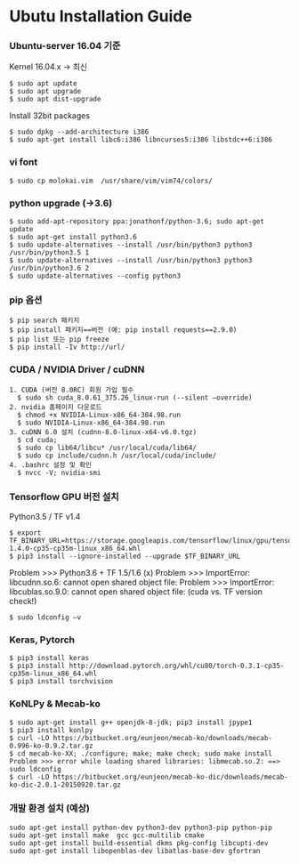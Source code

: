 # Ubutu Installation Guide 

### Ubuntu-server 16.04 기준
Kernel 16.04.x -> 최신
```
$ sudo apt update
$ sudo apt upgrade
$ sudo apt dist-upgrade
```
Install 32bit packages 
```
$ sudo dpkg --add-architecture i386
$ sudo apt-get install libc6:i386 libncurses5:i386 libstdc++6:i386
```
### vi font 
```
$ sudo cp molokai.vim  /usr/share/vim/vim74/colors/
```
### python upgrade (->3.6)
```
$ sudo add-apt-repository ppa:jonathonf/python-3.6; sudo apt-get update
$ sudo apt-get install python3.6
$ sudo update-alternatives --install /usr/bin/python3 python3 /usr/bin/python3.5 1
$ sudo update-alternatives --install /usr/bin/python3 python3 /usr/bin/python3.6 2
$ sudo update-alternatives --config python3
```
### pip 옵션
```
$ pip search 패키지 
$ pip install 패키지==버전 (예: pip install requests==2.9.0)
$ pip list 또는 pip freeze
$ pip install -Iv http://url/
```
### CUDA / NVIDIA Driver / cuDNN 
```
1. CUDA (버전 8.0RC) 회원 가입 필수
  $ sudo sh cuda_8.0.61_375.26_linux-run (--silent –override) 
2. nvidia 홈페이지 다운로드 
  $ chmod +x NVIDIA-Linux-x86_64-384.98.run
  $ sudo NVIDIA-Linux-x86_64-384.98.run
3. cuDNN 6.0 설치 (cudnn-8.0-linux-x64-v6.0.tgz)
  $ cd cuda; 
  $ sudo cp lib64/libcu* /usr/local/cuda/lib64/
  $ sudo cp include/cudnn.h /usr/local/cuda/include/
4. .bashrc 설정 및 확인
  $ nvcc -V; nvidia-smi
```
### Tensorflow GPU 버전 설치 
Python3.5 / TF v1.4  
```
$ export TF_BINARY_URL=https://storage.googleapis.com/tensorflow/linux/gpu/tensorflow_gpu-1.4.0-cp35-cp35m-linux_x86_64.whl
$ pip3 install --ignore-installed --upgrade $TF_BINARY_URL
```
Problem >>> Python3.6 + TF 1.5/1.6 (x)
Problem >>> ImportError: libcudnn.so.6: cannot open shared object file:
Problem >>> ImportError: libcublas.so.9.0: cannot open shared object file: (cuda vs. TF version check!)
```
$ sudo ldconfig –v 
```
### Keras, Pytorch
```
$ pip3 install keras
$ pip3 install http://download.pytorch.org/whl/cu80/torch-0.3.1-cp35-cp35m-linux_x86_64.whl  
$ pip3 install torchvision 
```

### KoNLPy & Mecab-ko
```
$ sudo apt-get install g++ openjdk-8-jdk; pip3 install jpype1 
$ pip3 install konlpy
$ curl -LO https://bitbucket.org/eunjeon/mecab-ko/downloads/mecab-0.996-ko-0.9.2.tar.gz
$ cd mecab-ko-XX; ./configure; make; make check; sudo make install
Problem >>> error while loading shared libraries: libmecab.so.2: ==> sudo ldconfig
$ curl -LO https://bitbucket.org/eunjeon/mecab-ko-dic/downloads/mecab-ko-dic-2.0.1-20150920.tar.gz
```

### 개발 환경 설치 (예상)
```
sudo apt-get install python-dev python3-dev python3-pip python-pip 
sudo apt-get install make  gcc gcc-multilib cmake
sudo apt-get install build-essential dkms pkg-config libcupti-dev
sudo apt-get install libopenblas-dev libatlas-base-dev gfortran
```

